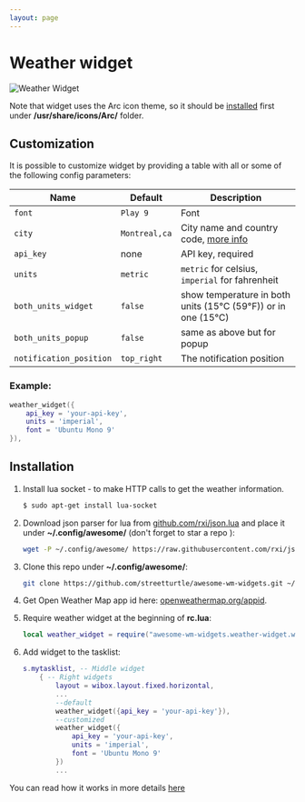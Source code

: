 ```yaml
---
layout: page
---
```

# Weather widget

![Weather Widget](../awesome-wm-widgets/assets/img/screenshots/weather-widget/weather-widget.png)

Note that widget uses the Arc icon theme, so it should be [installed](../awesome-wm-widgets/assets/img/screenshots/weather-widgetttps://github.com/horst3180/arc-icon-theme#installation) first under **/usr/share/icons/Arc/** folder.

## Customization

It is possible to customize widget by providing a table with all or some of the following config parameters:

| Name | Default | Description |
|---|---|---|
| `font` | `Play 9` | Font |
| `city` | `Montreal,ca` | City name and country code, [more info](../awesome-wm-widgets/assets/img/screenshots/weather-widgetttps://openweathermap.org/current) |
| `api_key` | none| API key, required |
| `units` | `metric` | `metric` for celsius, `imperial` for fahrenheit |
| `both_units_widget` | `false` | show temperature in both units (15°C (59°F)) or in one (15°C) |
| `both_units_popup` | `false` | same as above but for popup |
| `notification_position` | `top_right` | The notification position |


### Example:

```lua
weather_widget({
    api_key = 'your-api-key',
    units = 'imperial',
    font = 'Ubuntu Mono 9'
}),
```


## Installation

1. Install lua socket - to make HTTP calls to get the weather information.

    ```bash
    $ sudo apt-get install lua-socket
    ```

1. Download json parser for lua from [github.com/rxi/json.lua](../awesome-wm-widgets/assets/img/screenshots/weather-widgetttps://github.com/rxi/json.lua) and place it under **~/.config/awesome/** (don't forget to star a repo <i class="fa fa-github-alt"></i> ):

    ```bash
    wget -P ~/.config/awesome/ https://raw.githubusercontent.com/rxi/json.lua/master/json.lua
    ```

1. Clone this repo under **~/.config/awesome/**:

    ```bash
    git clone https://github.com/streetturtle/awesome-wm-widgets.git ~/.config/awesome/
    ```

1.  Get Open Weather Map app id here: [openweathermap.org/appid](../awesome-wm-widgets/assets/img/screenshots/weather-widgetttps://openweathermap.org/appid).

1. Require weather widget at the beginning of **rc.lua**:

    ```lua
    local weather_widget = require("awesome-wm-widgets.weather-widget.weather")
    ```

1. Add widget to the tasklist:

    ```lua
    s.mytasklist, -- Middle widget
        { -- Right widgets
            layout = wibox.layout.fixed.horizontal,
            ...
            --default
            weather_widget({api_key = 'your-api-key'}),
            --customized
            weather_widget({
                api_key = 'your-api-key',
                units = 'imperial',
                font = 'Ubuntu Mono 9'
            })
            ...
    ```


You can read how it works in more details [here](../awesome-wm-widgets/assets/img/screenshots/weather-widgetttp://pavelmakhov.com/2017/02/weather-widget-for-awesome-wm)

